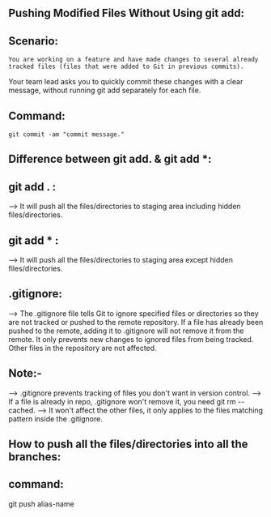 Pushing Modified Files Without Using git add:
---------------------------------------------

Scenario:
--------

	You are working on a feature and have made changes to several already tracked files (files that were added to Git in previous commits).
Your team lead asks you to quickly commit these changes with a clear message, without running git add separately for each file.


Command:
--------
	git commit -am "commit message."





Difference between git add. & git add *:
----------------------------------------

git add . :
-----------
--> It will push all the files/directories to staging area including hidden files/directories.

git add * :
-----------
--> It will push all the files/directories to staging area except hidden files/directories.
 

.gitignore:
-----------
--> The .gitignore file tells Git to ignore specified files or directories so they are not tracked or pushed to the remote repository. If a file has already been pushed to the remote, adding it to .gitignore will not remove it from the remote. It only prevents new changes to ignored files from being tracked. Other files in the repository are not affected.

Note:-
-----
--> .gitignore prevents tracking of files you don't want in version control.
--> If a file is already in repo, .gitignore won't remove it, you need git rm --cached.
--> It won't affect the other files, it only applies to the files matching pattern inside the .gitignore.


How to push all the files/directories into all the branches:
-----------------------------------------------------------
command:
-------
git push alias-name 

